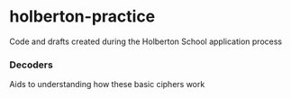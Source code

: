 # holberton-practice
Code and drafts created during the Holberton School application process

### Decoders
Aids to understanding how these basic ciphers work
